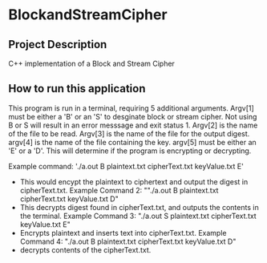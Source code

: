 # BlockandStreamCipher

## Project Description
C++ implementation of a Block and Stream Cipher

## How to run this application
This program is run in a terminal, requiring 5 additional arguments. 
Argv[1] must be either a 'B' or an 'S' to desginate block or stream cipher. Not using B or S will result in an error messsage and exit status 1. 
Argv[2] is the name of the file to be read. 
Argv[3] is the name of the file for the output digest. 
argv[4] is the name of the file containing the key. 
argv[5] must be either an 'E' or a 'D'. This will determine if the program is encrypting or decrypting. 

Example command: './a.out B plaintext.txt cipherText.txt keyValue.txt E' 
- This would encypt the plaintext to ciphertext and output the digest in cipherText.txt. 
Example Command 2: ""./a.out B plaintext.txt cipherText.txt keyValue.txt D" 
- This decrypts digest found in cipherText.txt, and outputs the contents in the terminal. 
Example Command 3: "./a.out S plaintext.txt cipherText.txt keyValue.txt E"
- Encrypts plaintext and inserts text into cipherText.txt. 
Example Command 4: "./a.out B plaintext.txt cipherText.txt keyValue.txt D" 
 - decrypts contents of the cipherText.txt. 
